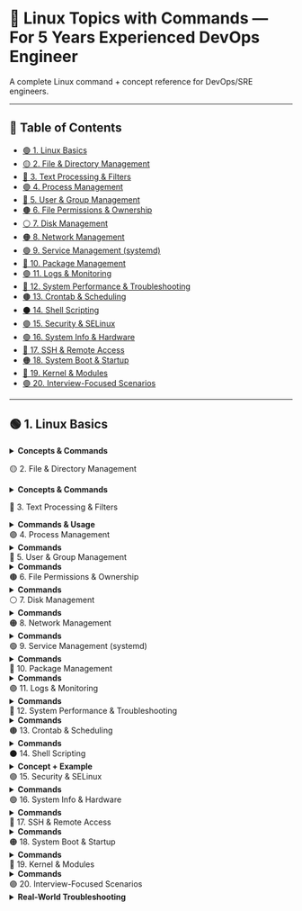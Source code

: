 # 🧠 Linux Topics with Commands — For 5 Years Experienced DevOps Engineer

A complete Linux command + concept reference for DevOps/SRE engineers.

---

## 📌 Table of Contents
- [🟢 1. Linux Basics](#-1-linux-basics)
- [🟡 2. File & Directory Management](#-2-file--directory-management)
- [🔵 3. Text Processing & Filters](#-3-text-processing--filters)
- [🟣 4. Process Management](#-4-process-management)
- [🔴 5. User & Group Management](#-5-user--group-management)
- [🟤 6. File Permissions & Ownership](#-6-file-permissions--ownership)
- [⚪ 7. Disk Management](#-7-disk-management)
- [🟠 8. Network Management](#-8-network-management)
- [🟢 9. Service Management (systemd)](#-9-service-management-systemd)
- [🔵 10. Package Management](#-10-package-management)
- [🟣 11. Logs & Monitoring](#-11-logs--monitoring)
- [🔴 12. System Performance & Troubleshooting](#-12-system-performance--troubleshooting)
- [🟤 13. Crontab & Scheduling](#-13-crontab--scheduling)
- [⚫ 14. Shell Scripting](#-14-shell-scripting)
- [🟣 15. Security & SELinux](#-15-security--selinux)
- [🟢 16. System Info & Hardware](#-16-system-info--hardware)
- [🔵 17. SSH & Remote Access](#-17-ssh--remote-access)
- [🟠 18. System Boot & Startup](#-18-system-boot--startup)
- [🔴 19. Kernel & Modules](#-19-kernel--modules)
- [🟣 20. Interview-Focused Scenarios](#-20-interview-focused-scenarios)

---

## 🟢 1. Linux Basics
<details>
<summary><strong>Concepts & Commands</strong></summary>

### 🧱 Concepts
- Linux Architecture (Kernel, Shell, User space)
- File System Hierarchy: `/etc`, `/var`, `/usr`, `/home`, `/tmp`, `/opt`, `/root`
- Runlevels / systemd targets
- Shell Basics

### 🧰 Commands
```bash
uname -a
hostnamectl
uptime
date
cal
history
whoami
id
pwd
```
</details>

🟡 2. File & Directory Management
<details> <summary><strong>Concepts & Commands</strong></summary>
🧱 Concepts

Navigation, creation, deletion

Hard vs Soft links

Permissions & ownership

🧰 Commands
ls -l
cd /path
mkdir newdir
rmdir olddir
rm -rf folder
cp -r src dest
mv src dest
ln file linkname
ln -s file symlink
chmod 755 file
chown user:group file
find / -name "file.txt"
du -sh *
df -h

</details>

🔵 3. Text Processing & Filters
<details> <summary><strong>Commands & Usage</strong></summary>
🧱 Concepts

Redirection: >, >>, <, |

Pipes & filters

grep, sed, awk mastery

🧰 Commands
cat file.txt
tac file.txt
head -n 10 file.txt
tail -f /var/log/syslog
grep "error" logfile
grep -R "keyword" /etc
awk '{print $1,$3}' file
sed 's/old/new/g' file
cut -d',' -f2 file.csv
sort file.txt | uniq -c
wc -l file.txt

</details>
🟣 4. Process Management
<details> <summary><strong>Commands</strong></summary>
ps aux
top
htop
pgrep nginx
kill -9 1234
nice -n 10 command
renice 5 -p 1234
jobs
bg 1
fg 1

</details>
🔴 5. User & Group Management
<details> <summary><strong>Commands</strong></summary>
useradd devops
passwd devops
usermod -aG docker devops
id devops
groups devops
deluser devops
sudo visudo
su - devops

</details>
🟤 6. File Permissions & Ownership
<details> <summary><strong>Commands</strong></summary>
chmod 644 file
chmod 755 script.sh
chown user:group file
umask 022
getfacl file
setfacl -m u:john:rwx file

</details>
⚪ 7. Disk Management
<details> <summary><strong>Commands</strong></summary>
lsblk
fdisk -l
mount /dev/sdb1 /mnt
umount /mnt
df -h
du -sh /var/*
ls -lh
lsattr file

</details>
🟠 8. Network Management
<details> <summary><strong>Commands</strong></summary>
ip addr show
ping google.com
netstat -tulnp
ss -tulwn
traceroute google.com
nslookup domain.com
dig domain.com
curl -I https://site.com
wget URL
systemctl restart network

</details>
🟢 9. Service Management (systemd)
<details> <summary><strong>Commands</strong></summary>
systemctl status nginx
systemctl start nginx
systemctl stop nginx
systemctl restart nginx
systemctl enable nginx
systemctl disable nginx
journalctl -u nginx
systemctl list-units --type=service

</details>
🔵 10. Package Management
<details> <summary><strong>Commands</strong></summary>
Debian/Ubuntu
apt update && apt upgrade
apt install nginx
apt remove nginx
dpkg -l | grep nginx

RHEL/CentOS
yum update
yum install httpd
yum remove httpd
rpm -qa | grep httpd

</details>
🟣 11. Logs & Monitoring
<details><summary><strong>Commands</strong></summary>
tail -f /var/log/messages
less /var/log/syslog
cat /var/log/auth.log
journalctl -xe
dmesg | tail
uptime
vmstat 1
free -m
iostat -xz 1

</details>
🔴 12. System Performance & Troubleshooting
<details><summary><strong>Commands</strong></summary>
top / htop
iotop
vmstat 1
sar -u 1 3
free -h
df -h
dmesg | tail
strace -p PID
lsof -i :80

</details>
🟤 13. Crontab & Scheduling
<details><summary><strong>Commands</strong></summary>
crontab -e
crontab -l
systemctl status cron
at 09:00
atq

</details>
⚫ 14. Shell Scripting
<details><summary><strong>Concept + Example</strong></summary>
#!/bin/bash
for user in $(cat users.txt); do
  echo "Creating $user"
  useradd $user
done

</details>
🟣 15. Security & SELinux
<details><summary><strong>Commands</strong></summary>
getenforce
setenforce 0
sestatus
firewall-cmd --list-all
firewall-cmd --add-port=8080/tcp --permanent
firewall-cmd --reload

</details>
🟢 16. System Info & Hardware
<details><summary><strong>Commands</strong></summary>
lscpu
lsmem
lsblk
lspci
lsusb
dmidecode | grep -i bios

</details>
🔵 17. SSH & Remote Access
<details><summary><strong>Commands</strong></summary>
ssh user@ip
scp file user@ip:/path
rsync -avz src/ dest/
ssh-keygen
ssh-copy-id user@ip

</details>
🟠 18. System Boot & Startup
<details><summary><strong>Commands</strong></summary>
systemctl get-default
systemctl set-default multi-user.target
grub2-editenv list
dmesg | head
journalctl -b

</details>
🔴 19. Kernel & Modules
<details><summary><strong>Commands</strong></summary>
uname -r
lsmod
modprobe module_name
rmmod module_name

</details>
🟣 20. Interview-Focused Scenarios
<details><summary><strong>Real-World Troubleshooting</strong></summary>

✅ Find top 5 memory-consuming processes

ps aux --sort=-%mem | head -6


🧹 Delete files older than 7 days

find /var/log -type f -mtime +7 -exec rm -f {} \;


🔍 Monitor logs for keyword

tail -f /var/log/syslog | grep --line-buffered "error"


🕵️ Check which process is using a port

lsof -i :8080


💾 Find biggest files

du -ah / | sort -rh | head -20

</details>

